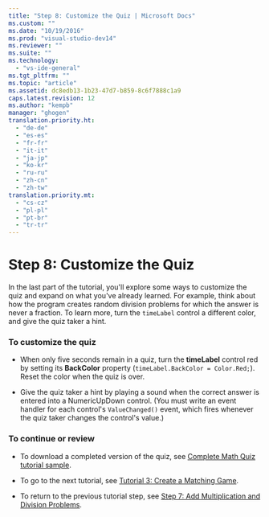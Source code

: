```yaml
---
title: "Step 8: Customize the Quiz | Microsoft Docs"
ms.custom: ""
ms.date: "10/19/2016"
ms.prod: "visual-studio-dev14"
ms.reviewer: ""
ms.suite: ""
ms.technology: 
  - "vs-ide-general"
ms.tgt_pltfrm: ""
ms.topic: "article"
ms.assetid: dc8edb13-1b23-47d7-b859-8c6f7888c1a9
caps.latest.revision: 12
ms.author: "kempb"
manager: "ghogen"
translation.priority.ht: 
  - "de-de"
  - "es-es"
  - "fr-fr"
  - "it-it"
  - "ja-jp"
  - "ko-kr"
  - "ru-ru"
  - "zh-cn"
  - "zh-tw"
translation.priority.mt: 
  - "cs-cz"
  - "pl-pl"
  - "pt-br"
  - "tr-tr"
---
```

# Step 8: Customize the Quiz
In the last part of the tutorial, you'll explore some ways to customize the quiz and expand on what you've already learned. For example, think about how the program creates random division problems for which the answer is never a fraction. To learn more, turn the `timeLabel` control a different color, and give the quiz taker a hint.  
  
### To customize the quiz  
  
-   When only five seconds remain in a quiz, turn the **timeLabel** control red by setting its **BackColor** property (`timeLabel.BackColor = Color.Red;`). Reset the color when the quiz is over.  
  
-   Give the quiz taker a hint by playing a sound when the correct answer is entered into a NumericUpDown control. (You must write an event handler for each control's `ValueChanged()` event, which fires whenever the quiz taker changes the control's value.)  
  
### To continue or review  
  
-   To download a completed version of the quiz, see [Complete Math Quiz tutorial sample](http://code.msdn.microsoft.com/Complete-Math-Quiz-8581813c).  
  
-   To go to the next tutorial, see [Tutorial 3: Create a Matching Game](../ide/tutorial-3--create-a-matching-game.md).  
  
-   To return to the previous tutorial step, see [Step 7: Add Multiplication and Division Problems](../ide/step-7--add-multiplication-and-division-problems.md).